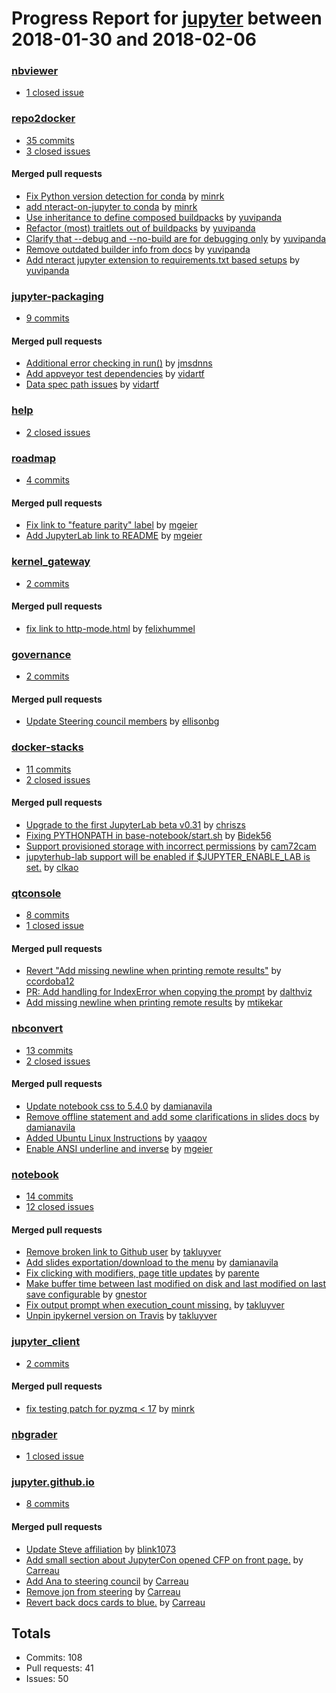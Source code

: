 # Progress Report for [jupyter](https://github.com/jupyter) between 2018-01-30 and 2018-02-06

### [nbviewer](https://github.com/jupyter/nbviewer)
-  [1 closed issue](https://github.com/jupyter/nbviewer/issues?utf8=%E2%9C%93&q=is%3Aissue%20closed%3A2018-01-30..2018-02-06)

### [repo2docker](https://github.com/jupyter/repo2docker)
-  [35 commits](https://github.com/jupyter/repo2docker/compare/master@%7B1517299200%7D...master@%7B1517904000%7D)
-  [3 closed issues](https://github.com/jupyter/repo2docker/issues?utf8=%E2%9C%93&q=is%3Aissue%20closed%3A2018-01-30..2018-02-06)

#### Merged pull requests
- [Fix Python version detection for conda](https://github.com/jupyter/repo2docker/pull/209) by [minrk](https://github.com/minrk)
- [add nteract-on-jupyter to conda](https://github.com/jupyter/repo2docker/pull/208) by [minrk](https://github.com/minrk)
- [Use inheritance to define composed buildpacks](https://github.com/jupyter/repo2docker/pull/207) by [yuvipanda](https://github.com/yuvipanda)
- [Refactor (most) traitlets out of buildpacks](https://github.com/jupyter/repo2docker/pull/206) by [yuvipanda](https://github.com/yuvipanda)
- [Clarify that --debug and --no-build are for debugging only](https://github.com/jupyter/repo2docker/pull/205) by [yuvipanda](https://github.com/yuvipanda)
- [Remove outdated builder info from docs](https://github.com/jupyter/repo2docker/pull/204) by [yuvipanda](https://github.com/yuvipanda)
- [Add nteract jupyter extension to requirements.txt based setups](https://github.com/jupyter/repo2docker/pull/200) by [yuvipanda](https://github.com/yuvipanda)

### [jupyter-packaging](https://github.com/jupyter/jupyter-packaging)
-  [9 commits](https://github.com/jupyter/jupyter-packaging/compare/master@%7B1517299200%7D...master@%7B1517904000%7D)

#### Merged pull requests
- [Additional error checking in run()](https://github.com/jupyter/jupyter-packaging/pull/27) by [jmsdnns](https://github.com/jmsdnns)
- [Add appveyor test dependencies](https://github.com/jupyter/jupyter-packaging/pull/26) by [vidartf](https://github.com/vidartf)
- [Data spec path issues](https://github.com/jupyter/jupyter-packaging/pull/25) by [vidartf](https://github.com/vidartf)

### [help](https://github.com/jupyter/help)
-  [2 closed issues](https://github.com/jupyter/help/issues?utf8=%E2%9C%93&q=is%3Aissue%20closed%3A2018-01-30..2018-02-06)

### [roadmap](https://github.com/jupyter/roadmap)
-  [4 commits](https://github.com/jupyter/roadmap/compare/master@%7B1517299200%7D...master@%7B1517904000%7D)

#### Merged pull requests
- [Fix link to "feature parity" label](https://github.com/jupyter/roadmap/pull/41) by [mgeier](https://github.com/mgeier)
- [Add JupyterLab link to README](https://github.com/jupyter/roadmap/pull/40) by [mgeier](https://github.com/mgeier)

### [kernel_gateway](https://github.com/jupyter/kernel_gateway)
-  [2 commits](https://github.com/jupyter/kernel_gateway/compare/master@%7B1517299200%7D...master@%7B1517904000%7D)

#### Merged pull requests
- [fix link to http-mode.html](https://github.com/jupyter/kernel_gateway/pull/275) by [felixhummel](https://github.com/felixhummel)

### [governance](https://github.com/jupyter/governance)
-  [2 commits](https://github.com/jupyter/governance/compare/master@%7B1517299200%7D...master@%7B1517904000%7D)

#### Merged pull requests
- [Update Steering council members](https://github.com/jupyter/governance/pull/47) by [ellisonbg](https://github.com/ellisonbg)

### [docker-stacks](https://github.com/jupyter/docker-stacks)
-  [11 commits](https://github.com/jupyter/docker-stacks/compare/master@%7B1517299200%7D...master@%7B1517904000%7D)
-  [2 closed issues](https://github.com/jupyter/docker-stacks/issues?utf8=%E2%9C%93&q=is%3Aissue%20closed%3A2018-01-30..2018-02-06)

#### Merged pull requests
- [Upgrade to the first JupyterLab beta v0.31](https://github.com/jupyter/docker-stacks/pull/545) by [chriszs](https://github.com/chriszs)
- [Fixing PYTHONPATH in base-notebook/start.sh](https://github.com/jupyter/docker-stacks/pull/544) by [Bidek56](https://github.com/Bidek56)
- [Support provisioned storage with incorrect permissions](https://github.com/jupyter/docker-stacks/pull/541) by [cam72cam](https://github.com/cam72cam)
- [jupyterhub-lab support will be enabled if $JUPYTER_ENABLE_LAB is set.](https://github.com/jupyter/docker-stacks/pull/539) by [clkao](https://github.com/clkao)

### [qtconsole](https://github.com/jupyter/qtconsole)
-  [8 commits](https://github.com/jupyter/qtconsole/compare/master@%7B1517299200%7D...master@%7B1517904000%7D)
-  [1 closed issue](https://github.com/jupyter/qtconsole/issues?utf8=%E2%9C%93&q=is%3Aissue%20closed%3A2018-01-30..2018-02-06)

#### Merged pull requests
- [Revert "Add missing newline when printing remote results"](https://github.com/jupyter/qtconsole/pull/267) by [ccordoba12](https://github.com/ccordoba12)
- [PR: Add handling for IndexError when copying the prompt](https://github.com/jupyter/qtconsole/pull/266) by [dalthviz](https://github.com/dalthviz)
- [Add missing newline when printing remote results](https://github.com/jupyter/qtconsole/pull/265) by [mtikekar](https://github.com/mtikekar)

### [nbconvert](https://github.com/jupyter/nbconvert)
-  [13 commits](https://github.com/jupyter/nbconvert/compare/master@%7B1517299200%7D...master@%7B1517904000%7D)
-  [2 closed issues](https://github.com/jupyter/nbconvert/issues?utf8=%E2%9C%93&q=is%3Aissue%20closed%3A2018-01-30..2018-02-06)

#### Merged pull requests
- [Update notebook css to 5.4.0](https://github.com/jupyter/nbconvert/pull/748) by [damianavila](https://github.com/damianavila)
- [Remove offline statement and add some clarifications in slides docs](https://github.com/jupyter/nbconvert/pull/743) by [damianavila](https://github.com/damianavila)
- [Added Ubuntu Linux Instructions](https://github.com/jupyter/nbconvert/pull/724) by [yaaqov](https://github.com/yaaqov)
- [Enable ANSI underline and inverse](https://github.com/jupyter/nbconvert/pull/696) by [mgeier](https://github.com/mgeier)

### [notebook](https://github.com/jupyter/notebook)
-  [14 commits](https://github.com/jupyter/notebook/compare/master@%7B1517299200%7D...master@%7B1517904000%7D)
-  [12 closed issues](https://github.com/jupyter/notebook/issues?utf8=%E2%9C%93&q=is%3Aissue%20closed%3A2018-01-30..2018-02-06)

#### Merged pull requests
- [Remove broken link to Github user](https://github.com/jupyter/notebook/pull/3293) by [takluyver](https://github.com/takluyver)
- [Add slides exportation/download to the menu](https://github.com/jupyter/notebook/pull/3287) by [damianavila](https://github.com/damianavila)
- [Fix clicking with modifiers, page title updates](https://github.com/jupyter/notebook/pull/3282) by [parente](https://github.com/parente)
- [Make buffer time between last modified on disk and last modified on last save configurable](https://github.com/jupyter/notebook/pull/3273) by [gnestor](https://github.com/gnestor)
- [Fix output prompt when execution_count missing.](https://github.com/jupyter/notebook/pull/3236) by [takluyver](https://github.com/takluyver)
- [Unpin ipykernel version on Travis](https://github.com/jupyter/notebook/pull/3223) by [takluyver](https://github.com/takluyver)

### [jupyter_client](https://github.com/jupyter/jupyter_client)
-  [2 commits](https://github.com/jupyter/jupyter_client/compare/master@%7B1517299200%7D...master@%7B1517904000%7D)

#### Merged pull requests
- [fix testing patch for pyzmq < 17](https://github.com/jupyter/jupyter_client/pull/349) by [minrk](https://github.com/minrk)

### [nbgrader](https://github.com/jupyter/nbgrader)
-  [1 closed issue](https://github.com/jupyter/nbgrader/issues?utf8=%E2%9C%93&q=is%3Aissue%20closed%3A2018-01-30..2018-02-06)

### [jupyter.github.io](https://github.com/jupyter/jupyter.github.io)
-  [8 commits](https://github.com/jupyter/jupyter.github.io/compare/master@%7B1517299200%7D...master@%7B1517904000%7D)

#### Merged pull requests
- [Update Steve affiliation](https://github.com/jupyter/jupyter.github.io/pull/264) by [blink1073](https://github.com/blink1073)
- [Add small section about JupyterCon opened CFP on front page.](https://github.com/jupyter/jupyter.github.io/pull/262) by [Carreau](https://github.com/Carreau)
- [Add Ana to steering council](https://github.com/jupyter/jupyter.github.io/pull/261) by [Carreau](https://github.com/Carreau)
- [Remove jon from steering](https://github.com/jupyter/jupyter.github.io/pull/259) by [Carreau](https://github.com/Carreau)
- [Revert back docs cards to blue.](https://github.com/jupyter/jupyter.github.io/pull/253) by [Carreau](https://github.com/Carreau)

## Totals
- Commits: 108
- Pull requests: 41
- Issues: 50
